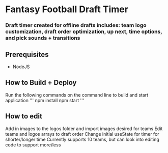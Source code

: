 # Fantasy Football Draft Timer

### Draft timer created for offline drafts includes: team logo customization, draft order optimization, up next, time options, and pick sounds + transitions

## Prerequisites

* NodeJS

## How to Build + Deploy

Run the following commands on the command line to build and start application
'''
npm install
npm start
'''

## How to edit
Add in images to the logos folder and import images desired for teams
Edit teams and logos arrays to draft order
Change initial useState for timer for shorter/longer time
Currently supports 10 teams, but can look into editing code to support more/less
